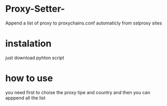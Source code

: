 # Proxy-Setter-
Append a list of proxy to proxychains.conf automaticly from sslproxy sites 
# instalation
just download pyhton script 
# how to use
you need first to choise the proxy tipe and country and then you can apppend all the list 
